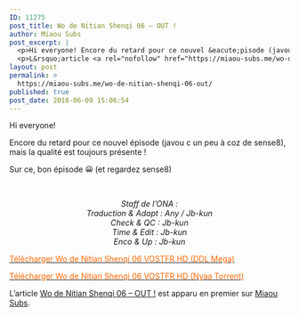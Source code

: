 ```yaml
---
ID: 11275
post_title: Wo de Nitian Shenqi 06 – OUT !
author: Miaou Subs
post_excerpt: |
  <p>Hi everyone! Encore du retard pour ce nouvel &eacute;pisode (javou c un peu &agrave; coz de sense8), mais la qualit&eacute; est toujours pr&eacute;sente ! Sur ce, bon &eacute;pisode &#128512; (et regardez sense8) &nbsp; Staff de l&rsquo;ONA : Traduction &amp; Adapt : Any / Jb-kun Check &amp; QC : Jb-kun Time &amp; Edit : Jb-kun Enco</p>
  <p>L&rsquo;article <a rel="nofollow" href="https://miaou-subs.me/wo-de-nitian-shenqi-06-out/">Wo de Nitian Shenqi 06 &ndash; OUT !</a> est apparu en premier sur <a rel="nofollow" href="https://miaou-subs.me/">Miaou Subs</a>.</p>
layout: post
permalink: >
  https://miaou-subs.me/wo-de-nitian-shenqi-06-out/
published: true
post_date: 2018-06-09 15:06:54
---
```

<p>Hi everyone!</p>
<p>Encore du retard pour ce nouvel épisode (javou c un peu à coz de sense8), mais la qualité est toujours présente !</p>
<p>Sur ce, bon épisode <img src="https://s.w.org/images/core/emoji/2.4/72x72/1f600.png" alt="😀" class="wp-smiley" style="height: 1em; max-height: 1em;" /> (et regardez sense8)</p>
<p>&nbsp;</p>
<p style="text-align: center;"><em>Staff de l&#8217;ONA :<br />
Traduction &amp; Adapt : Any / Jb-kun<br />
Check &amp; QC : Jb-kun<br />
Time &amp; Edit : Jb-kun<br />
Enco &amp; Up : Jb-kun<br />
</em></p>
<p><a href="https://mega.nz/#!HPwlSJZL!3hCvOK6QCd33bxF3WQavNUYJi9kqjm6bnrZ6qMbwJWw"  rel="noopener"><span style="color: #ff6600;">Télécharger Wo de Nitian Shenqi 06 VOSTFR HD (DDL Mega)</span></a></p>
<p><a href="https://nyaa.si/view/1045592"  rel="noopener"><span style="color: #ff6600;">Télécharger Wo de Nitian Shenqi 06 VOSTFR HD (Nyaa Torrent)</span></a></p>
<p>L’article <a rel="nofollow" href="https://miaou-subs.me/wo-de-nitian-shenqi-06-out/">Wo de Nitian Shenqi 06 &#8211; OUT !</a> est apparu en premier sur <a rel="nofollow" href="https://miaou-subs.me/">Miaou Subs</a>.</p>